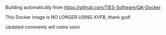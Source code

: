 Building automatically from https://github.com/TIES-Software/QA-Docker

This Docker image is NO LONGER USING XVFB, thank god!  

Updated comments will come soon
